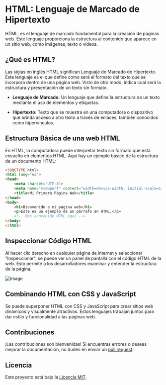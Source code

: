 # HTML: Lenguaje de Marcado de Hipertexto

HTML, es el lenguaje de marcado fundamental para la creación de páginas web. Este lenguaje proporciona la estructura al contenido que aparece en un sitio web, como imágenes, texto o vídeos.

## ¿Qué es HTML?

Las siglas en inglés HTML significan Lenguaje de Marcado de Hipertexto. Este lenguaje es el que define como será el formato del texto que se incorpora dentro de una página web. Visto de otro modo, indica cual será la estructura y presentación de un texto sin formato.

- **Lenguaje de Marcado:** Un lenguaje que define la estructura de un texto mediante el uso de elementos y etiquetas.

- **Hipertexto:** Texto que se muestra en una computadora o dispositivo que brinda acceso a otro texto a través de enlaces, también conocidos como hipervínculos.

## Estructura Básica de una web HTML

En HTML, la computadora puede interpretar texto sin formato que está envuelto en elementos HTML. Aquí hay un ejemplo básico de la estructura de un documento HTML:

```html
<!DOCTYPE html>
<html lang="es">
<head>
    <meta charset="UTF-8">
    <meta name="viewport" content="width=device-width, initial-scale=1.0">
    <title>Mi Primera Página Web</title>
</head>
<body>
    <h1>Bienvenido a mi página web</h1>
    <p>Este es un ejemplo de un párrafo en HTML.</p>
    <!-- Más contenido HTML aquí -->
</body>
</html>
```


## Inspeccionar Código HTML

Al hacer clic derecho en cualquier página de internet y seleccionar "Inspeccionar", se puede ver un panel de pantalla con el código HTML de la web. Esto permite a los desarrolladores examinar y entender la estructura de la página.

![image](https://github.com/Isisgldev/Apuntes-HTML/assets/43893808/73b8042c-6ef1-4b2b-97ad-e57ad32b5f3d)



## Combinando HTML con CSS y JavaScript

Se puede superponer HTML con CSS y JavaScript para crear sitios web dinámicos y visualmente atractivos. Estos lenguajes trabajan juntos para dar estilo y funcionalidad a las páginas web.

## Contribuciones

¡Las contribuciones son bienvenidas! Si encuentras errores o deseas mejorar la documentación, no dudes en enviar un [pull request](https://github.com/Isisgldev/Apuntes-HTML/pulls).

## Licencia

Este proyecto está bajo la [Licencia MIT](https://es.wikipedia.org/wiki/Licencia_MIT).
